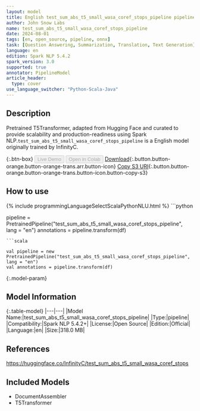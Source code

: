 ```yaml
---
layout: model
title: English test_sum_abs_t5_small_wasa_coref_stops_pipeline pipeline T5Transformer from InfinityC
author: John Snow Labs
name: test_sum_abs_t5_small_wasa_coref_stops_pipeline
date: 2024-08-01
tags: [en, open_source, pipeline, onnx]
task: [Question Answering, Summarization, Translation, Text Generation]
language: en
edition: Spark NLP 5.4.2
spark_version: 3.0
supported: true
annotator: PipelineModel
article_header:
  type: cover
use_language_switcher: "Python-Scala-Java"
---
```


## Description

Pretrained T5Transformer, adapted from Hugging Face and curated to provide scalability and production-readiness using Spark NLP.`test_sum_abs_t5_small_wasa_coref_stops_pipeline` is a English model originally trained by InfinityC.

{:.btn-box}
<button class="button button-orange" disabled>Live Demo</button>
<button class="button button-orange" disabled>Open in Colab</button>
[Download](https://s3.amazonaws.com/auxdata.johnsnowlabs.com/public/models/test_sum_abs_t5_small_wasa_coref_stops_pipeline_en_5.4.2_3.0_1722547459014.zip){:.button.button-orange.button-orange-trans.arr.button-icon}
[Copy S3 URI](s3://auxdata.johnsnowlabs.com/public/models/test_sum_abs_t5_small_wasa_coref_stops_pipeline_en_5.4.2_3.0_1722547459014.zip){:.button.button-orange.button-orange-trans.button-icon.button-copy-s3}

## How to use



<div class="tabs-box" markdown="1">
{% include programmingLanguageSelectScalaPythonNLU.html %}
```python

pipeline = PretrainedPipeline("test_sum_abs_t5_small_wasa_coref_stops_pipeline", lang = "en")
annotations =  pipeline.transform(df)   

```
```scala

val pipeline = new PretrainedPipeline("test_sum_abs_t5_small_wasa_coref_stops_pipeline", lang = "en")
val annotations = pipeline.transform(df)

```
</div>

{:.model-param}
## Model Information

{:.table-model}
|---|---|
|Model Name:|test_sum_abs_t5_small_wasa_coref_stops_pipeline|
|Type:|pipeline|
|Compatibility:|Spark NLP 5.4.2+|
|License:|Open Source|
|Edition:|Official|
|Language:|en|
|Size:|318.0 MB|

## References

https://huggingface.co/InfinityC/test_sum_abs_t5_small_wasa_coref_stops

## Included Models

- DocumentAssembler
- T5Transformer